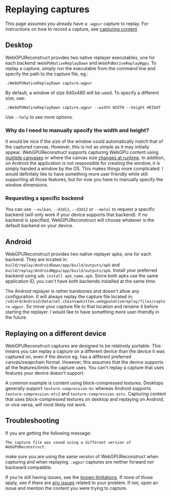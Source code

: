 # Replaying captures
This page assumes you already have a `.wgpur` capture to replay. For instructions on how to record a capture, see [capturing content](CAPTURING.md).

## Desktop
WebGPUReconstruct provides two native replayer executables, one for each backend: `WebGPUNativeReplayDawn` and `WebGPUNativeReplayWgpu`. To replay a capture, simply run the executable from the command line and specify the path to the capture file, eg.:

```
./WebGPUNativeReplayDawn capture.wgpur
```

By default, a window of size 640x480 will be used. To specify a different size, use:

```
./WebGPUNativeReplayDawn capture.wgpur --width WIDTH --height HEIGHT
```

Use `--help` to see more options.

### Why do I need to manually specify the width and height?
It would be nice if the size of the window could automatically match that of the captured canvas. However, this is not as simple as it may initially appear. WebGPUReconstruct supports capturing WebGPU content using [multiple canvases](https://webgpu.github.io/webgpu-samples/sample/multipleCanvases/) or where the canvas size [changes at runtime](https://webgpu.github.io/webgpu-samples/sample/resizeCanvas/). In addition, on Android the application is not responsible for creating the window, it is simply handed a window by the OS. This makes things more complicated. I would definitely like to have something more user friendly while still supporting all those features, but for now you have to manually specify the window dimensions.

### Requesting a specific backend
You can use `--vulkan`, `--d3d11`, `--d3d12` or `--metal` to request a specific backend (will only work if your device supports that backend). If no backend is specified, WebGPUReconstruct will choose whatever is the default backend on your device.

## Android
WebGPUReconstruct provides two native replayer apks, one for each backend. They are located in: `build/replay/AndroidDawn/app/build/outputs/apk` and `build/replay/AndroidWgpu/app/build/outputs/apk`. Install your preferred backend using `adb install apk_name.apk`. Since both apks use the same application ID, you can't have both backends installed at the same time.

The Android replayer is rather barebones and doesn't allow any configuration. It will always replay the capture file located in: `/sdcard/Android/data/net.chainsawkitten.webgpunativereplay/files/capture.wgpur`. So move your capture file to that location and rename it before starting the replayer. I would like to have something more user-friendly in the future.

## Replaying on a different device
WebGPUReconstruct captures are designed to be relatively portable. This means you can replay a capture on a different device than the device it was captured on, even if the device eg. has a different preferred canvas/swapchain format. However, this assumes that the device supports all the features/limits the capture uses. You can't replay a capture that uses features your device doesn't support.

A common example is content using block-compressed textures. Desktops generally support `texture-compression-bc` whereas Android supports `texture-compression-etc2` and `texture-compression-astc`. Capturing content that uses block-compressed textures on desktop and replaying on Android, or vice versa, will most likely not work.

## Troubleshooting
If you are getting the following message:
```
The capture file was saved using a different version of WebGPUReconstruct.
```
make sure you are using the same version of WebGPUReconstruct when capturing and when replaying. `.wgpur` captures are neither forward nor backward compatible.

If you're still having issues, see the [known limitations](LIMITATIONS.md). If none of those apply, see if there are [any issues](https://github.com/Chainsawkitten/WebGPUReconstruct/issues) related to your problem. If not, open an issue and mention the content you were trying to capture.